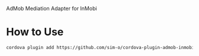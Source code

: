 
AdMob Mediation Adapter for InMobi

# How to Use #

```bash
cordova plugin add https://github.com/sim-o/cordova-plugin-admob-inmobi.git
```
